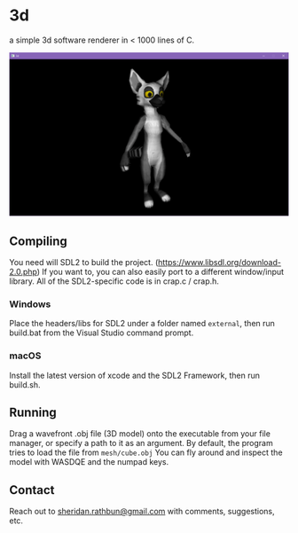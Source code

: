 # 3d
a simple 3d software renderer in < 1000 lines of C.

![picture of a 3d object](https://raw.githubusercontent.com/SheridanR/3d/master/screenshot.png)

## Compiling
You need will SDL2 to build the project. (https://www.libsdl.org/download-2.0.php)
If you want to, you can also easily port to a different window/input library.
All of the SDL2-specific code is in crap.c / crap.h.

### Windows
Place the headers/libs for SDL2 under a folder named `external`, then run build.bat from the Visual Studio command prompt.

### macOS
Install the latest version of xcode and the SDL2 Framework, then run build.sh.

## Running
Drag a wavefront .obj file (3D model) onto the executable from your file manager, or specify a path to it as an argument.
By default, the program tries to load the file from `mesh/cube.obj`
You can fly around and inspect the model with WASDQE and the numpad keys.

## Contact
Reach out to sheridan.rathbun@gmail.com with comments, suggestions, etc.
